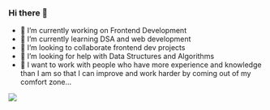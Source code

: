 ### Hi there 👋



- 🔭 I’m currently working on Frontend Development
- 🌱 I’m currently learning DSA and web development
- 👯 I’m looking to collaborate frontend dev projects
- 🤔 I’m looking for help with  Data Structures and Algorithms
- 💬 I want to work with people who have more experience and knowledge than I am so that I can improve and work harder by coming out of my comfort zone...


<img src="https://github-readme-stats.vercel.app/api?username=SaloniJain24&&show_icons=true&title_color=fffff&icon_color=bb2ac&text_color=daf7dc&bg_color=151515">
